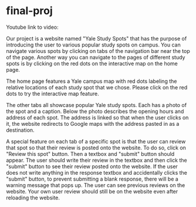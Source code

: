 # final-proj

Youtube link to video: 

Our project is a website named "Yale Study Spots" that has the purpose of introducing the user to various popular study spots on campus. You can navigate various spots by clicking on tabs of the navigation bar near the top of the page. Another way you can navigate to the pages of different study spots is by clicking on the red dots on the interactive map on the home page.

The home page features a Yale campus map with red dots labeling the relative locations of each study spot that we chose. Please click on the red dots to try the interactive map feature.

The other tabs all showcase popular Yale study spots. Each has a photo of the spot and a caption. Below the photo describes the opening hours and address of each spot. The address is linked so that when the user clicks on it, the website redirects to Google maps with the address pasted in as a destination. 

A special feature on each tab of a specific spot is that the user can review that spot so that their review is posted onto the website. To do so, click on "Review this spot" button. Then a textbox and "submit" button should appear. The user should write their review in the textbox and then click the "submit" button to see their review posted onto the website. If the user does not write anything in the response textbox and accidentally clicks the "submit" button, to prevent submitting a blank response, there will be a warning message that pops up. The user can see previous reviews on the website. Your own user review should still be on the website even after reloading the website.



